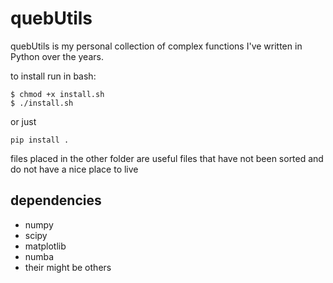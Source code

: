 # quebUtils

quebUtils is my personal collection of complex functions I've written in Python over the years.

to install run in bash:
```
$ chmod +x install.sh
$ ./install.sh
```
or just
```
pip install .
```

files placed in the other folder are useful files that have not been sorted and do not have a nice place to live

## dependencies
 - numpy
 - scipy
 - matplotlib
 - numba
 - their might be others